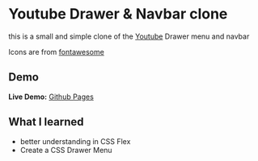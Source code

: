 # Youtube Drawer & Navbar clone

this is a small and simple clone of the [Youtube](https://youtube.com) Drawer menu and navbar

Icons are from [fontawesome](https://fontawesome.com/)

## Demo

**Live Demo:** [Github Pages](https://dev-caspertheghost.github.io/youtube-drawer-menu-clone/)

## What I learned

- better understanding in CSS Flex
- Create a CSS Drawer Menu
